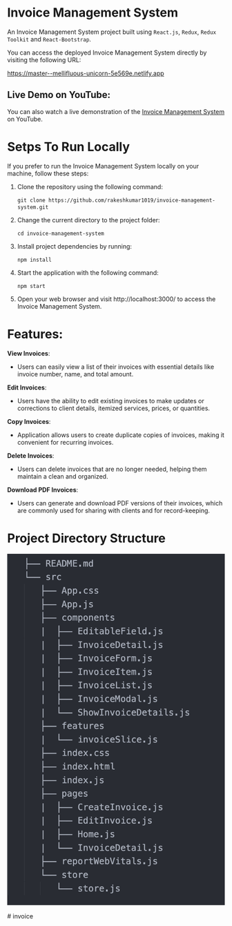# Invoice Management System
An Invoice Management System project built using `React.js`, `Redux`, `Redux Toolkit` and `React-Bootstrap`.

You can access the deployed Invoice Management System directly by visiting the following URL:

https://master--mellifluous-unicorn-5e569e.netlify.app

## Live Demo on YouTube: 
You can also watch a live demonstration of the [Invoice Management System](https://www.youtube.com/watch?v=kfnePb4YsJU) on YouTube.


# Setps To Run Locally
If you prefer to run the Invoice Management System locally on your machine, follow these steps:

1. Clone the repository using the following command:
    ```
    git clone https://github.com/rakeshkumar1019/invoice-management-system.git
    ```
2. Change the current directory to the project folder:
    ```
    cd invoice-management-system
    ```
3. Install project dependencies by running:
    ```
    npm install
    ```
4. Start the application with the following command:
    ```
    npm start
    ```
5. Open your web browser and visit http://localhost:3000/ to access the Invoice Management System.

# Features:
**View Invoices**: 
- Users can easily view a list of their invoices with essential details like invoice number, name, and total amount.

**Edit Invoices**:
- Users have the ability to edit existing invoices to make updates or corrections to client details, itemized services, prices, or quantities.

**Copy Invoices**:
- Application allows users to create duplicate copies of invoices, making it convenient for recurring invoices.

**Delete Invoices**:
- Users can delete invoices that are no longer needed, helping them maintain a clean and organized.

**Download PDF Invoices**:
- Users can generate and download PDF versions of their invoices, which are commonly used for sharing with clients and for record-keeping.

# Project Directory Structure
![Project Directory Structure](images/project_structure.png)

#   i n v o i c e 
 
 